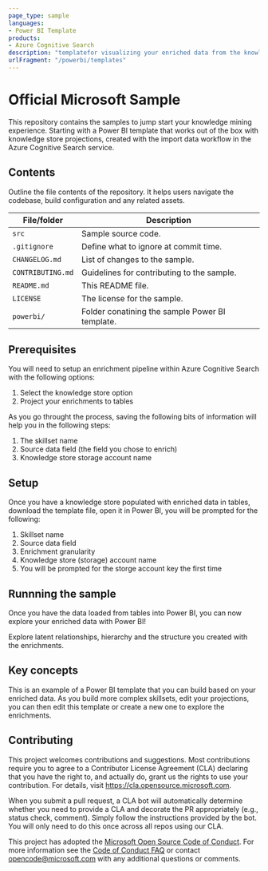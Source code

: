 ```yaml
---
page_type: sample
languages:
- Power BI Template
products:
- Azure Cognitive Search
description: "templatefor visualizing your enriched data from the knowledge store."
urlFragment: "/powerbi/templates"
---
```


# Official Microsoft Sample

This repository contains the samples to jump start your knowledge mining experience. Starting with a Power BI template that works out of the box with knowledge store projections, created with the import data workflow in the Azure Cognitive Search service.

## Contents

Outline the file contents of the repository. It helps users navigate the codebase, build configuration and any related assets.

| File/folder       | Description                                |
|-------------------|--------------------------------------------|
| `src`             | Sample source code.                        |
| `.gitignore`      | Define what to ignore at commit time.      |
| `CHANGELOG.md`    | List of changes to the sample.             |
| `CONTRIBUTING.md` | Guidelines for contributing to the sample. |
| `README.md`       | This README file.                          |
| `LICENSE`         | The license for the sample.                |
| `powerbi/`        | Folder conatining the sample Power BI template.|

## Prerequisites

You will need to setup an enrichment pipeline within Azure Cognitive Search with the following options:
1. Select the knowledge store option
2. Project your enrichments to tables

As you go throught the process, saving the following bits of information will help you in the following steps:
1. The skillset name
2. Source data field (the field you chose to enrich)
3. Knowledge store storage account name

## Setup

Once you have a knowledge store populated with enriched data in tables, download the template file, open it in Power BI, you will be prompted for the following:
1. Skillset name
2. Source data field
3. Enrichment granularity 
4. Knowledge store (storage) account name
5. You will be prompted for the storge account key the first time

## Runnning the sample

Once you have the data loaded from tables into Power BI, you can now explore your enriched data with Power BI!

Explore latent relationships, hierarchy and the structure you created with the enrichments. 

## Key concepts

This is an example of a Power BI template that you can build based on your enriched data. As you build more complex skillsets, edit your projections, you can then edit this template or create a new one to explore the enrichments.

## Contributing

This project welcomes contributions and suggestions.  Most contributions require you to agree to a
Contributor License Agreement (CLA) declaring that you have the right to, and actually do, grant us
the rights to use your contribution. For details, visit https://cla.opensource.microsoft.com.

When you submit a pull request, a CLA bot will automatically determine whether you need to provide
a CLA and decorate the PR appropriately (e.g., status check, comment). Simply follow the instructions
provided by the bot. You will only need to do this once across all repos using our CLA.

This project has adopted the [Microsoft Open Source Code of Conduct](https://opensource.microsoft.com/codeofconduct/).
For more information see the [Code of Conduct FAQ](https://opensource.microsoft.com/codeofconduct/faq/) or
contact [opencode@microsoft.com](mailto:opencode@microsoft.com) with any additional questions or comments.
